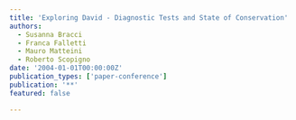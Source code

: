 ```yaml
---
title: 'Exploring David - Diagnostic Tests and State of Conservation'
authors:
  - Susanna Bracci
  - Franca Falletti
  - Mauro Matteini
  - Roberto Scopigno
date: '2004-01-01T00:00:00Z'
publication_types: ['paper-conference']
publication: '**'
featured: false

---
```

